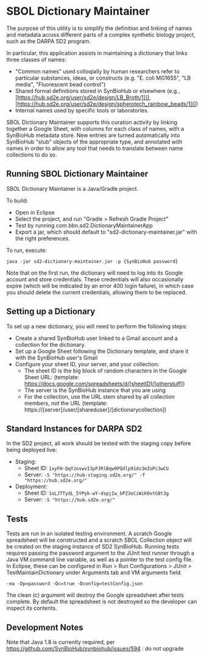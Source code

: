 # SBOL Dictionary Maintainer

The purpose of this utility is to simplify the definition and linking of names and metadata across different parts of a complex synthetic biology project, such as the DARPA SD2 program.

In particular, this application assists in maintaining a dictionary that links three classes of names:

* "Common names" used colloqially by human researchers refer to particular substances, ideas, or constructs (e.g. "E. coli MG1655", "LB media", "Fluorescent bead control")
* Shared formal definitions stored in SynBioHub or elsewhere (e.g., [https://hub.sd2e.org/user/sd2e/design/LB_Broth/1](), [https://hub.sd2e.org/user/sd2e/design/spherotech_rainbow_beads/1]())
* Internal names used by specific tools or laboratories.

SBOL Dictionary Maintainer supports this curation activity by linking together a Google Sheet, with columns for each class of names, with a SynBioHub metadata store.  New entries are turned automatically into SynBioHub "stub" objects of the appropriate type, and annotated with names in order to allow any tool that needs to translate between name collections to do so.

## Running SBOL Dictionary Maintainer

SBOL Dictionary Maintainer is a Java/Gradle project.

To build:

* Open in Eclipse 
* Select the project, and run "Gradle > Refresh Gradle Project"
* Test by running com.bbn.sd2.DictionaryMaintainerApp
* Export a jar, which should default to "sd2-dictionary-maintainer.jar" with the right preferences.

To run, execute:

````
java -jar sd2-dictionary-maintainer.jar -p {SynBioHub password}
````

Note that on the first run, the dictionary will need to log into its Google account and store credentials.
These credentials will also occasionally expire (which will be indicated by an error 400 login failure), in which case you should delete the current credentials, allowing them to be replaced.


## Setting up a Dictionary
To set up a new dictionary, you will need to perform the following steps:
- Create a shared SynBioHub user linked to a Gmail account and a collection for the dictionary.
- Set up a Google Sheet following the Dictionary template, and share it with the SynBioHub user's Gmail
- Configure your sheet ID, your server, and your collection:
  - The sheet ID is the big block of random characters in the Google Sheet URL: (template: https://docs.google.com/spreadsheets/d/[sheetID]/[otherstuff])
  - The server is the SynBioHub instance that you are using
  - For the collection, use the URL stem shared by all collection members, _not_ the URL (template: https://[server]/user/[shareduser]/[dictionarycollection])

## Standard Instances for DARPA SD2

In the SD2 project, all work should be tested with the staging copy before being deployed live:

* Staging:
	* Sheet ID: `1xyFH-QqYzoswvI3pPJRlBqw9PQdlp91ds3mZoPc3wCU`
	* Server: `-S "https://hub-staging.sd2e.org/" -f "https://hub.sd2e.org/"`
* Deployment:
   * Sheet ID: `1oLJTTydL_5YPyk-wY-dspjIw_bPZ3oCiWiK0xtG8t3g`
	* Server: `-S "https://hub.sd2e.org/"`

## Tests

Tests are run in an isolated testing environment. A scratch Google spreadsheet will be constructed and a scratch SBOL Collection object will be created on the staging instance of SD2 SynBioHub. Running tests requires passing the password argument to the JUnit test runner through a Java VM command line variable, as well as a pointer to the test config file. In Eclipse, these can be configured in Run > Run Configurations > JUnit > TestMaintainDictionary under Arguments tab and VM arguments field.
````
-ea -Dp=password -Dc=true -Dconfig=testConfig.json
````
The clean (c) argument will destroy the Google spreadsheet after tests complete. By default the spreadsheet is not destroyed so the developer can inspect its contents.

## Development Notes

Note that Java 1.8 is currently required, per https://github.com/SynBioHub/synbiohub/issues/594 : do not upgrade

